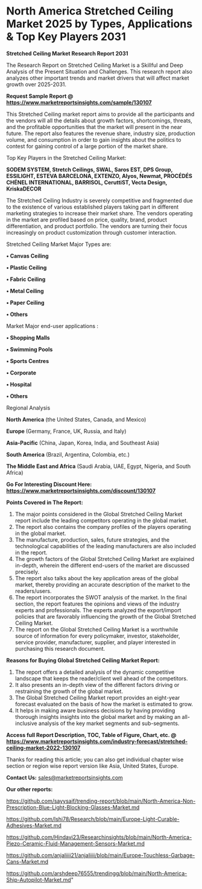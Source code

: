 # North America Stretched Ceiling Market 2025 by Types, Applications & Top Key Players 2031

<strong>Stretched Ceiling Market Research Report 2031</strong>

The Research Report on Stretched Ceiling Market is a Skillful and Deep Analysis of the Present Situation and Challenges. This research report also analyzes other important trends and market drivers that will affect market growth over 2025-2031.

<strong>Request Sample Report @ <a href=https://www.marketreportsinsights.com/sample/130107>https://www.marketreportsinsights.com/sample/130107</a></strong>

This Stretched Ceiling market report aims to provide all the participants and the vendors will all the details about growth factors, shortcomings, threats, and the profitable opportunities that the market will present in the near future. The report also features the revenue share, industry size, production volume, and consumption in order to gain insights about the politics to contest for gaining control of a large portion of the market share.

Top Key Players in the Stretched Ceiling Market:

<strong>SODEM SYSTEM, Stretch Ceilings, SWAL, Saros EST, DPS Group, ESSILIGHT, ESTEVA BARCELONA, EXTENZO, Alyos, Newmat, PROCÉDÉS CHÉNEL INTERNATIONAL, BARRISOL, CeruttiST, Vecta Design, KriskaDECOR</strong>

The Stretched Ceiling Industry is severely competitive and fragmented due to the existence of various established players taking part in different marketing strategies to increase their market share. The vendors operating in the market are profiled based on price, quality, brand, product differentiation, and product portfolio. The vendors are turning their focus increasingly on product customization through customer interaction.

Stretched Ceiling Market Major Types are:

<strong>• Canvas Ceiling

• Plastic Ceiling

• Fabric Ceiling

• Metal Ceiling

• Paper Ceiling

• Others</strong>

Market Major end-user applications :

<strong>• Shopping Malls

• Swimming Pools

• Sports Centres

• Corporate

• Hospital

• Others</strong>

Regional Analysis

</u><strong><b>North America</b></strong> (the United States, Canada, and Mexico)

<strong><b>Europe </b></strong>(Germany, France, UK, Russia, and Italy)

<strong><b>Asia-Pacific</b></strong> (China, Japan, Korea, India, and Southeast Asia)

<strong><b>South America</b></strong> (Brazil, Argentina, Colombia, etc.)

<strong><b>The Middle East and Africa</b></strong> (Saudi Arabia, UAE, Egypt, Nigeria, and South Africa)

<strong>Go For Interesting Discount Here: <a href=https://www.marketreportsinsights.com/discount/130107>https://www.marketreportsinsights.com/discount/130107</a></strong>

<strong>Points Covered in The Report:</strong>
<ol>
  <li>The major points considered in the Global Stretched Ceiling Market report include the leading competitors operating in the global market.</li>
  <li>The report also contains the company profiles of the players operating in the global market.</li>
  <li>The manufacture, production, sales, future strategies, and the technological capabilities of the leading manufacturers are also included in the report.</li>
  <li>The growth factors of the Global Stretched Ceiling Market are explained in-depth, wherein the different end-users of the market are discussed precisely.</li>
  <li>The report also talks about the key application areas of the global market, thereby providing an accurate description of the market to the readers/users.</li>
  <li>The report incorporates the SWOT analysis of the market. In the final section, the report features the opinions and views of the industry experts and professionals. The experts analyzed the export/import policies that are favorably influencing the growth of the Global Stretched Ceiling Market.</li>
  <li>The report on the Global Stretched Ceiling Market is a worthwhile source of information for every policymaker, investor, stakeholder, service provider, manufacturer, supplier, and player interested in purchasing this research document.</li>
</ol>
<strong>Reasons for Buying Global Stretched Ceiling Market Report:</strong>

<ol>
  <li>The report offers a detailed analysis of the dynamic competitive landscape that keeps the reader/client well ahead of the competitors.</li>
  <li>It also presents an in-depth view of the different factors driving or restraining the growth of the global market.</li>
  <li>The Global Stretched Ceiling Market report provides an eight-year forecast evaluated on the basis of how the market is estimated to grow.</li>
  <li>It helps in making aware business decisions by having providing thorough insights insights into the global market and by making an all-inclusive analysis of the key market segments and sub-segments.</li>
</ol>
<strong>Access full Report Description, TOC, Table of Figure, Chart, etc. @ <a href=https://www.marketreportsinsights.com/industry-forecast/stretched-ceiling-market-2022-130107>https://www.marketreportsinsights.com/industry-forecast/stretched-ceiling-market-2022-130107</a></strong>


Thanks for reading this article; you can also get individual chapter wise section or region wise report version like Asia, United States, Europe.

<strong>Contact Us:</strong>
sales@marketreportsinsights.com

<strong>Our other reports:</strong>

<a href=https://github.com/sayysaif/trending-report/blob/main/North-America-Non-Prescription-Blue-Light-Blocking-Glasses-Market.md>https://github.com/sayysaif/trending-report/blob/main/North-America-Non-Prescription-Blue-Light-Blocking-Glasses-Market.md</a>

<a href=https://github.com/Ishi78/Research/blob/main/Europe-Light-Curable-Adhesives-Market.md>https://github.com/Ishi78/Research/blob/main/Europe-Light-Curable-Adhesives-Market.md</a>

<a href=https://github.com/Hindavi23/Researchinsights/blob/main/North-America-Piezo-Ceramic-Fluid-Management-Sensors-Market.md>https://github.com/Hindavi23/Researchinsights/blob/main/North-America-Piezo-Ceramic-Fluid-Management-Sensors-Market.md</a>

<a href=https://github.com/anjaliiii21/anjaliiii/blob/main/Europe-Touchless-Garbage-Cans-Market.md>https://github.com/anjaliiii21/anjaliiii/blob/main/Europe-Touchless-Garbage-Cans-Market.md</a>

<a href=https://github.com/arshdeep76555/trendingg/blob/main/North-America-Ship-Autopilot-Market.md>https://github.com/arshdeep76555/trendingg/blob/main/North-America-Ship-Autopilot-Market.md</a>"

